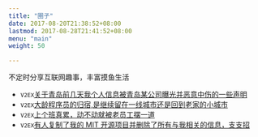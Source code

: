 ```yaml
---
title: "圈子"
date: 2017-08-20T21:38:52+08:00
lastmod: 2017-08-28T21:41:52+08:00
menu: "main"
weight: 50

---
```


不定时分享互联网趣事，丰富摸鱼生活

- <font size=2>`V2EX`</font>[关于青岛前几天我个人信息被青岛某公司曝光并恶意中伤的一些声明](https://www.v2ex.com/t/806072)
- <font size=2>`V2EX`</font>[大龄程序员的归宿,是继续留在一线城市还是回到老家的小城市](https://www.v2ex.com/t/793034?p=1)
- <font size=2>`V2EX`</font>[上个班真累，动不动就被老员工摆一道](https://www.v2ex.com/t/790098?p=1)
- <font size=2>`V2EX`</font>[有人复制了我的 MIT 开源项目并删除了所有与我相关的信息，支支招](https://www.v2ex.com/t/786099?p=1)

